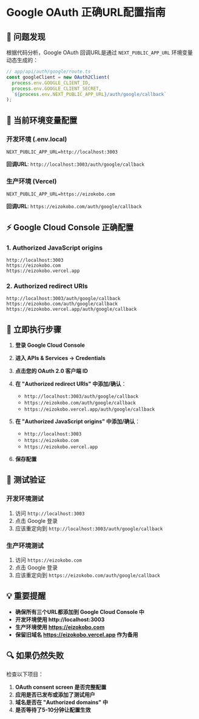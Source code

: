 # Google OAuth 正确URL配置指南

## 🎯 问题发现
根据代码分析，Google OAuth 回调URL是通过 `NEXT_PUBLIC_APP_URL` 环境变量动态生成的：

```typescript
// app/api/auth/google/route.ts
const googleClient = new OAuth2Client(
  process.env.GOOGLE_CLIENT_ID,
  process.env.GOOGLE_CLIENT_SECRET,
  `${process.env.NEXT_PUBLIC_APP_URL}/auth/google/callback`
);
```

## 🔧 当前环境变量配置

### 开发环境 (.env.local)
```
NEXT_PUBLIC_APP_URL=http://localhost:3003
```
**回调URL**: `http://localhost:3003/auth/google/callback`

### 生产环境 (Vercel)
```
NEXT_PUBLIC_APP_URL=https://eizokobo.com
```
**回调URL**: `https://eizokobo.com/auth/google/callback`

## ⚡ Google Cloud Console 正确配置

### 1. Authorized JavaScript origins
```
http://localhost:3003
https://eizokobo.com
https://eizokobo.vercel.app
```

### 2. Authorized redirect URIs
```
http://localhost:3003/auth/google/callback
https://eizokobo.com/auth/google/callback
https://eizokobo.vercel.app/auth/google/callback
```

## 🚨 立即执行步骤

1. **登录 Google Cloud Console**
2. **进入 APIs & Services → Credentials**
3. **点击您的 OAuth 2.0 客户端 ID**
4. **在 "Authorized redirect URIs" 中添加/确认**：
   - `http://localhost:3003/auth/google/callback`
   - `https://eizokobo.com/auth/google/callback`
   - `https://eizokobo.vercel.app/auth/google/callback`

5. **在 "Authorized JavaScript origins" 中添加/确认**：
   - `http://localhost:3003`
   - `https://eizokobo.com`
   - `https://eizokobo.vercel.app`

6. **保存配置**

## 🧪 测试验证

### 开发环境测试
1. 访问 `http://localhost:3003`
2. 点击 Google 登录
3. 应该重定向到 `http://localhost:3003/auth/google/callback`

### 生产环境测试
1. 访问 `https://eizokobo.com`
2. 点击 Google 登录
3. 应该重定向到 `https://eizokobo.com/auth/google/callback`

## 💡 重要提醒

- **确保所有三个URL都添加到 Google Cloud Console 中**
- **开发环境使用 http://localhost:3003**
- **生产环境使用 https://eizokobo.com**
- **保留旧域名 https://eizokobo.vercel.app 作为备用**

## 🔍 如果仍然失败

检查以下项目：
1. **OAuth consent screen 是否完整配置**
2. **应用是否已发布或添加了测试用户**
3. **域名是否在 "Authorized domains" 中**
4. **是否等待了5-10分钟让配置生效** 
